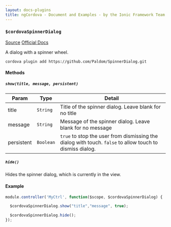 ```yaml
---
layout: docs-plugins
title: ngCordova - Document and Examples - by the Ionic Framework Team
---
```


<div class="anchor-row">
  <h3><code>$cordovaSpinnerDialog</code></h3>
  <div class="button-row">
    <a class="btn-anchor" href="https://github.com/driftyco/ng-cordova/blob/master/src/plugins/spinnerDialog.js">Source</a>
    <a class="btn-anchor" href="https://github.com/Paldom/SpinnerDialog">Official Docs</a>
  </div>
  <div class="icon-row">
    <i class="icon ion-social-apple"></i>
    <i class="icon ion-social-android"></i>
    <i class="icon ion-social-windows"></i>
  </div>
</div>

A dialog with a spinner wheel.

```
cordova plugin add https://github.com/Paldom/SpinnerDialog.git
```

#### Methods

##### `show(title, message, persistent)`


| Param        | Type           | Detail  |
| ------------ |----------------| --------|
| title        | `String`       | Title of the spinner dialog. Leave blank for no title |
| message      | `String`       | Message of the spinner dialog. Leave blank for no message |
| persistent   | `Boolean`      | `true` to stop the user from dismissing the dialog with touch. `false` to allow touch to dismiss dialog.|


##### `hide()`

Hides the spinner dialog, which is currently in the view.


#### Example

```javascript
module.controller('MyCtrl', function($scope, $cordovaSpinnerDialog) {

  $cordovaSpinnerDialog.show("title","message", true);

  $cordovaSpinnerDialog.hide();
});
```


